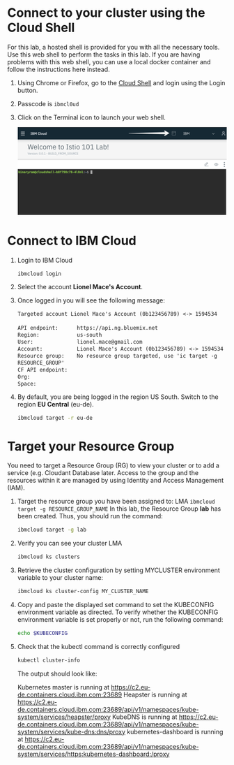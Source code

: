 # Connect to your cluster using the Cloud Shell

For this lab, a hosted shell is provided for you with all the necessary tools. Use this web shell to perform the tasks in this lab. If you are having problems with this web shell, you can use a local docker container and follow the instructions here instead.

1. Using Chrome or Firefox, go to the [Cloud Shell](https://cloudshell-console-workshop.ng.bluemix.net/) and login using the Login button.

1. Passcode is `ibmcl0ud`

1. Click on the Terminal icon to launch your web shell.

    ![](./images/cloud-shell.png)

# Connect to IBM Cloud

1. Login to IBM Cloud
    ```sh
    ibmcloud login
    ```

1. Select the account **Lionel Mace's Account**. 

1. Once logged in you will see the following message:
    ```
    Targeted account Lionel Mace's Account (0b123456789) <-> 1594534

    API endpoint:      https://api.ng.bluemix.net
    Region:            us-south
    User:              lionel.mace@gmail.com
    Account:           Lionel Mace's Account (0b123456789) <-> 1594534
    Resource group:    No resource group targeted, use 'ic target -g RESOURCE_GROUP'
    CF API endpoint:
    Org:
    Space:
    ```

1. By default, you are being logged in the region US South. Switch to the region **EU Central** (eu-de).
    ```sh
    ibmcloud target -r eu-de
    ```

# Target your Resource Group

You need to target a Resource Group (RG) to view your cluster or to add a service (e.g. Cloudant Database later. Access to the group and the resources within it are managed by using Identity and Access Management (IAM). 

1. Target the resource group you have been assigned to: LMA
    `ibmcloud target -g RESOURCE_GROUP_NAME`
    In this lab, the Resource Group **lab** has been created. Thus, you should run the command:
    ```sh
    ibmcloud target -g lab
    ```

1. Verify you can see your cluster LMA
    ```sh
    ibmcloud ks clusters
    ```

1. Retrieve the cluster configuration by setting MYCLUSTER environment variable to your cluster name:
    ```sh
    ibmcloud ks cluster-config MY_CLUSTER_NAME
    ```

1. Copy and paste the displayed set command to set the KUBECONFIG environment variable as directed. To verify whether the KUBECONFIG environment variable is set properly or not, run the following command:
    ```sh
    echo $KUBECONFIG
    ```

1. Check that the kubectl command is correctly configured 
    ```sh
    kubectl cluster-info
    ```
    The output should look like:
    >
    Kubernetes master is running at https://c2.eu-de.containers.cloud.ibm.com:23689
    Heapster is running at https://c2.eu-de.containers.cloud.ibm.com:23689/api/v1/namespaces/kube-system/services/heapster/proxy
    KubeDNS is running at https://c2.eu-de.containers.cloud.ibm.com:23689/api/v1/namespaces/kube-system/services/kube-dns:dns/proxy
    kubernetes-dashboard is running at https://c2.eu-de.containers.cloud.ibm.com:23689/api/v1/namespaces/kube-system/services/https:kubernetes-dashboard:/proxy
